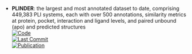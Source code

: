 - **PLINDER**: the largest and most annotated dataset to date, comprising 449,383 PLI systems, each with over 500 annotations, similarity metrics at protein, pocket, interaction and ligand levels, and paired unbound (apo) and predicted structures  
	[![Code](https://img.shields.io/github/stars/plinder-org/plinder?style=for-the-badge&logo=github)](https://github.com/plinder-org/plinder)  
	[![Last Commit](https://img.shields.io/github/last-commit/plinder-org/plinder?style=for-the-badge&logo=github)](https://github.com/plinder-org/plinder)  
	[![Publication](https://img.shields.io/badge/Publication-Citations:1-blue?style=for-the-badge&logo=bookstack)](https://doi.org/10.1101/2024.07.17.603955)  
